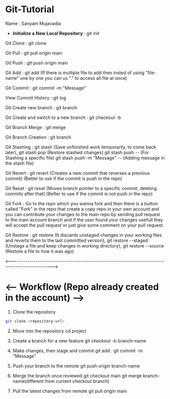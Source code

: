 # Git-Tutorial

Name : Sanyam Mujavadia

* **Initialize a New Local Repository** : git init

Git Clone : git clone <Repository Url>

Git Pull : git pull origin main

Git Push : git push origin main

Git Add : git add <file-name> (If there is multiple file to add then insted of using "file-name" one by one you can us "." to access all file at once)

Git Commit : git commit -m "Message"

View Commit History : git log

Git Create new branch : git branch <New-branch-name> 

Git Create and switch to a new branch : git checkout -b <New-branch-name>

Git Branch Merge : git merge <branch-name>

Git Branch Creation : git branch <branch-name>

Git Stashing : git stash (Save unfinished work temporarily, to come back later),
git stash pop (Restore stashed changes)
git stash push -- <file-name> (For Stashing a specific file)
git stash push -m "Message" -- <file-name> (Adding message in the stash file)

Git Revert : git revert <commit-hash> (Creates a new commit that reverses a previous commit) (Better to use if the commit is push in the repo)

Git Reset : git reset <commit-hash> (Moves branch pointer to a specific commit, deleting commits after that) (Better to use if the commit is not push in the repo)

Git Fork : Go to the repo which you wanna fork and then there is a button called "Fork" in the repo that create a copy repo in your own account and you can contribute your changes to the main repo by sending pull request to the main account branch and if the user found your changes usefull they will accept the pull request or just give some comment on your pull request. 

Git Restore : git restore <file-name> (It discards unstaged changes in your working files and reverts them to the last committed version),
git restore --staged <file-name> (Unstage a file and keep changes in working directory),
git restore --source <commit-hash> <file-name> (Restore a file to how it was <commit-hash> ago)

<-------------------------------------------------------------------------------------------------->

# <-- Workflow (Repo already created in the account) -->

1. Clone the repository
```bash
git clone <repository-url>
```

2. Move into the repository
cd project

3. Create a branch for a new feature
git checkout -b branch-name

4. Make changes, then stage and commit
git add .
git commit -m "Message"

5. Push your branch to the remote
git push origin branch-name

6. Merge the branch once reviewed
git checkout main
git merge branch-name(different from current checkout branch)

7. Pull the latest changes from remote
git pull origin main
